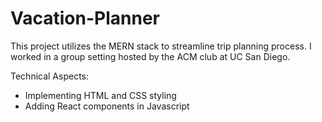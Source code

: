 # Vacation-Planner
This project utilizes the MERN stack to streamline trip planning process. I worked in a group setting hosted by the ACM club at UC San Diego.

Technical Aspects:
- Implementing HTML and CSS styling
- Adding React components in Javascript
